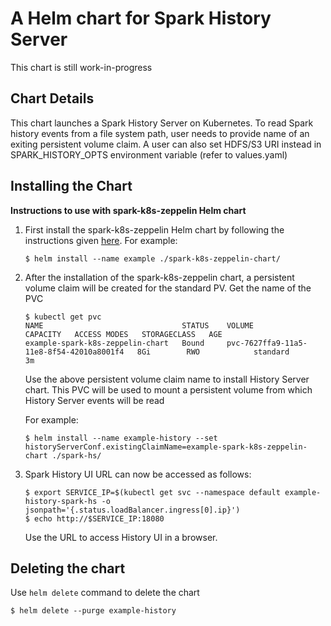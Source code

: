 # A Helm chart for Spark History Server
This chart is still work-in-progress

## Chart Details
This chart launches a Spark History Server on Kubernetes. To read Spark history events from a file system path, user needs to provide name of an exiting persistent volume claim.
A user can also set HDFS/S3 URI instead in SPARK_HISTORY_OPTS environment variable (refer to values.yaml)
 
## Installing the Chart

**Instructions to use with spark-k8s-zeppelin Helm chart**

1. First install the spark-k8s-zeppelin Helm chart by following the instructions given [here](https://github.com/SnappyDataInc/spark-on-k8s/tree/master/charts/spark-k8s-zeppelin-chart).
   For example:
 
    ```
    $ helm install --name example ./spark-k8s-zeppelin-chart/
    ```

2. After the installation of the spark-k8s-zeppelin chart, a persistent volume claim will be created for the standard PV. Get the name of the PVC

    ```
    $ kubectl get pvc
    NAME                               STATUS    VOLUME                                     CAPACITY   ACCESS MODES   STORAGECLASS   AGE
    example-spark-k8s-zeppelin-chart   Bound     pvc-7627ffa9-11a5-11e8-8f54-42010a8001f4   8Gi        RWO            standard       3m
    ```

   Use the above persistent volume claim name to install History Server chart. This PVC will be used to mount a persistent volume from which History Server events will be read

   For example:

    ```
    $ helm install --name example-history --set historyServerConf.existingClaimName=example-spark-k8s-zeppelin-chart ./spark-hs/
    ```

3.  Spark History UI URL can now be accessed as follows:
    ```
    $ export SERVICE_IP=$(kubectl get svc --namespace default example-history-spark-hs -o jsonpath='{.status.loadBalancer.ingress[0].ip}')
    $ echo http://$SERVICE_IP:18080
    ```
    Use the URL to access History UI in a browser.
     
## Deleting the chart
Use `helm delete` command to delete the chart
   ```
   $ helm delete --purge example-history
   ```
